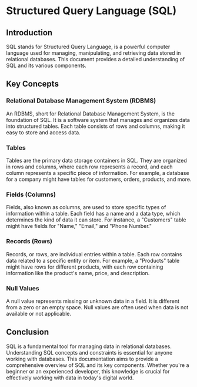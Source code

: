 # Structured Query Language (SQL)

## Introduction

SQL stands for Structured Query Language, is a powerful computer language used for managing, manipulating, and retrieving data stored in relational databases. This document provides a detailed understanding of SQL and its various components.

## Key Concepts

### Relational Database Management System (RDBMS)

An RDBMS, short for Relational Database Management System, is the foundation of SQL. It is a software system that manages and organizes data into structured tables. Each table consists of rows and columns, making it easy to store and access data.

### Tables

Tables are the primary data storage containers in SQL. They are organized in rows and columns, where each row represents a record, and each column represents a specific piece of information. For example, a database for a company might have tables for customers, orders, products, and more.

### Fields (Columns)

Fields, also known as columns, are used to store specific types of information within a table. Each field has a name and a data type, which determines the kind of data it can store. For instance, a "Customers" table might have fields for "Name," "Email," and "Phone Number."

### Records (Rows)

Records, or rows, are individual entries within a table. Each row contains data related to a specific entity or item. For example, a "Products" table might have rows for different products, with each row containing information like the product's name, price, and description.

### Null Values

A null value represents missing or unknown data in a field. It is different from a zero or an empty space. Null values are often used when data is not available or not applicable.

## Conclusion

SQL is a fundamental tool for managing data in relational databases. Understanding SQL concepts and constraints is essential for anyone working with databases. This documentation aims to provide a comprehensive overview of SQL and its key components. Whether you're a beginner or an experienced developer, this knowledge is crucial for effectively working with data in today's digital world.
